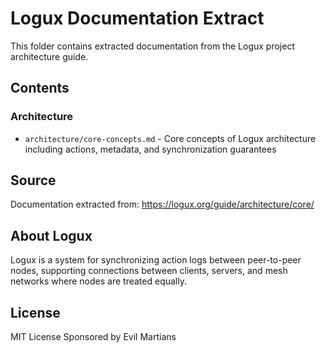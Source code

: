 # Logux Documentation Extract

This folder contains extracted documentation from the Logux project architecture guide.

## Contents

### Architecture
- `architecture/core-concepts.md` - Core concepts of Logux architecture including actions, metadata, and synchronization guarantees

## Source

Documentation extracted from: https://logux.org/guide/architecture/core/

## About Logux

Logux is a system for synchronizing action logs between peer-to-peer nodes, supporting connections between clients, servers, and mesh networks where nodes are treated equally.

## License

MIT License
Sponsored by Evil Martians